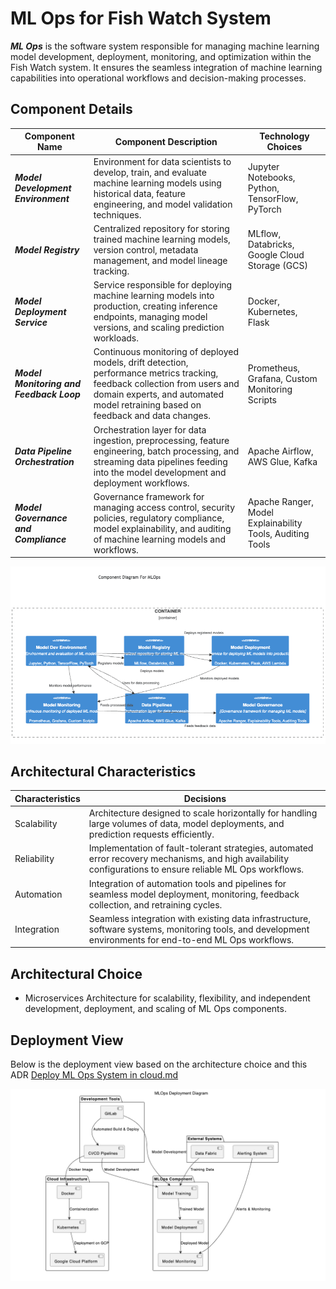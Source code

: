 # ML Ops for Fish Watch System

***ML Ops*** is the software system responsible for managing machine learning model development, deployment, monitoring, and optimization within the Fish Watch system. It ensures the seamless integration of machine learning capabilities into operational workflows and decision-making processes.

## Component Details

| Component Name  | Component Description | Technology Choices |
| ------------- | ------------- | ------------- |
| ***Model Development Environment***  | Environment for data scientists to develop, train, and evaluate machine learning models using historical data, feature engineering, and model validation techniques. | Jupyter Notebooks, Python, TensorFlow, PyTorch |
| ***Model Registry***  | Centralized repository for storing trained machine learning models, version control, metadata management, and model lineage tracking. | MLflow, Databricks, Google Cloud Storage (GCS) |
| ***Model Deployment Service***  | Service responsible for deploying machine learning models into production, creating inference endpoints, managing model versions, and scaling prediction workloads. | Docker, Kubernetes, Flask |
| ***Model Monitoring and Feedback Loop***  | Continuous monitoring of deployed models, drift detection, performance metrics tracking, feedback collection from users and domain experts, and automated model retraining based on feedback and data changes. | Prometheus, Grafana, Custom Monitoring Scripts |
| ***Data Pipeline Orchestration***  | Orchestration layer for data ingestion, preprocessing, feature engineering, batch processing, and streaming data pipelines feeding into the model development and deployment workflows. | Apache Airflow, AWS Glue, Kafka |
| ***Model Governance and Compliance***  | Governance framework for managing access control, security policies, regulatory compliance, model explainability, and auditing of machine learning models and workflows. | Apache Ranger, Model Explainability Tools, Auditing Tools |

![ML Ops Component Diagram](../Assets/component-mlops.png)

## Architectural Characteristics

| Characteristics  | Decisions |
| ------------- | ------------- |
| Scalability  | Architecture designed to scale horizontally for handling large volumes of data, model deployments, and prediction requests efficiently. |
| Reliability  | Implementation of fault-tolerant strategies, automated error recovery mechanisms, and high availability configurations to ensure reliable ML Ops workflows. |
| Automation  | Integration of automation tools and pipelines for seamless model deployment, monitoring, feedback collection, and retraining cycles. |
| Integration  | Seamless integration with existing data infrastructure, software systems, monitoring tools, and development environments for end-to-end ML Ops workflows. |

## Architectural Choice

- Microservices Architecture for scalability, flexibility, and independent development, deployment, and scaling of ML Ops components.

## Deployment View
Below is the deployment view based on the architecture choice and this ADR [Deploy ML Ops System in cloud.md](../ADRs/014-deployment-strategy.md)

![ML Ops Deployment View](../Assets/deployment/MLOps.png)
